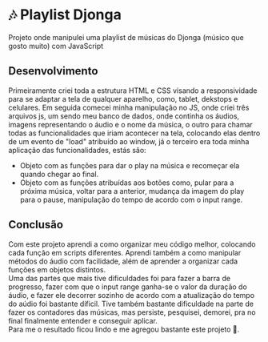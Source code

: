 # 🎶 Playlist Djonga

<p>Projeto onde manipulei uma playlist de músicas do Djonga (músico que gosto muito) com JavaScript</p>

## Desenvolvimento

<p>Primeiramente criei toda a estrutura HTML e CSS visando a responsividade para se adaptar a tela de qualquer aparelho, como, tablet, dekstops e celulares. Em seguida comecei minha manipulação no JS, onde criei três arquivos js, um sendo meu banco de dados, onde continha os áudios, imagens representando o áudio e o nome da música, o outro para chamar todas as funcionalidades que iriam acontecer na tela, colocando elas dentro de um evento de "load" atribuído ao window, já o terceiro era toda minha aplicação das funcionalidades, estás são:</p>

- Objeto com as funções para dar o play na música e recomeçar ela quando chegar ao final.
- Objeto com as funções atribuídas aos botões como, pular para a próxima música, voltar para a anterior, mudança da imagem do play para o pause, manipulação do tempo de acordo com o input range.

## Conclusão

<p>Com este projeto aprendi a como organizar meu código melhor, colocando cada função em scripts diferentes. Aprendi também a como manipular métodos do áudio com facilidade, além de aprender a organizar cada funções em objetos distintos. <br>
Uma das partes que mais tive dificuldades foi para fazer a barra de progresso, fazer com que o input range ganha-se o valor da duração do áudio, e fazer ele decorrer sozinho de acordo com a atualização do tempo do aúdio foi bastante díficil. Tive também bastante dificuldade na parte de fazer os contadores das músicas, mas persiste, pesquisei, demorei, pra no final finalmente entender e conseguir aplicar. <br>
Para me o resultado ficou lindo e me agregou bastante este projeto 🚀.</p>